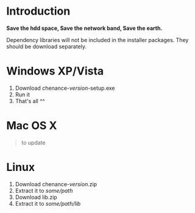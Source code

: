 # Introduction #

**Save the hdd space, Save the network band, Save the earth.**

Dependency libraries will not be included in the installer packages.
They should be download separately.


# Windows XP/Vista #
  1. Download chenance-_version_-setup.exe
  1. Run it
  1. That's all ^^

# Mac OS X #
> to update

# Linux #
  1. Download chenance-_version_.zip
  1. Extract it to _some/path_
  1. Download lib.zip
  1. Extract it to _some/path/lib_